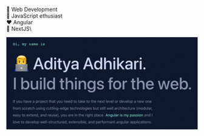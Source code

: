 <!-- ### Hi there 👋 -->

🌱 Web Development\
🔭 JavaScript ethusiast\
:heart: Angular\
🔭 NextJS\ 
<!-- :earth_africa: [Linkedin](https://www.linkedin.com/in/adityaadhikari15/) -->

![Alt text](/hero-image.png?raw=true "Optional Title ")

<!--
**adityaadhikari15/adityaadhikari15** is a ✨ _special_ ✨ repository because its `README.md` (this file) appears on your GitHub profile.

Here are some ideas to get you started:
- 🔭 I’m currently working on .
- 🌱 I’m currently learning ...
- 👯 I’m looking to collaborate on ...
- 🤔 I’m looking for help with ...
- 💬 Ask me about ...
- 📫 How to reach me: ...
- 😄 Pronouns: ...
- ⚡ Fun fact: ...
